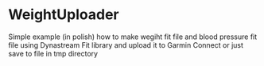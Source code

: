 # WeightUploader

Simple example (in polish) how to make wegiht fit file and blood pressure fit file using Dynastream Fit library and upload it to Garmin Connect or just save to file in tmp directory

